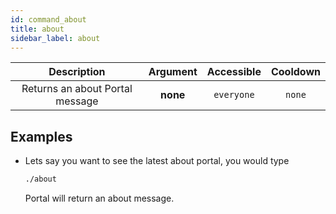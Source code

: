 ```yaml
---
id: command_about
title: about
sidebar_label: about
---
```


|           Description           | Argument | Accessible | Cooldown |
| :-----------------------------: | :------: | :--------: | :------: |
| Returns an about Portal message | __none__ | `everyone` |  `none`  |

## Examples

* Lets say you want to see the latest about portal, you would type
    ```bash
    ./about
    ```

    Portal will return an about message.